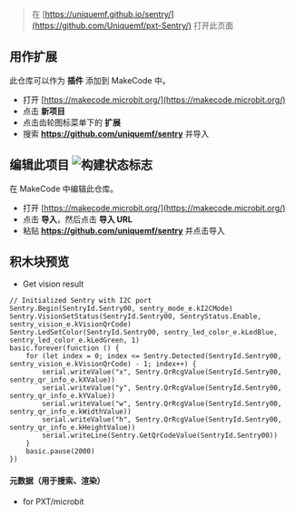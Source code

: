 
> 在 [https://uniquemf.github.io/sentry/](https://github.com/Uniquemf/pxt-Sentry/) 打开此页面

## 用作扩展

此仓库可以作为 **插件** 添加到 MakeCode 中。

* 打开 [https://makecode.microbit.org/](https://makecode.microbit.org/)
* 点击 **新项目**
* 点击齿轮图标菜单下的 **扩展**
* 搜索 **https://github.com/uniquemf/sentry** 并导入

## 编辑此项目 ![构建状态标志](https://github.com/Uniquemf/pxt-Sentry/workflows/MakeCode/badge.svg)

在 MakeCode 中编辑此仓库。

* 打开 [https://makecode.microbit.org/](https://makecode.microbit.org/)
* 点击 **导入**，然后点击 **导入 URL**
* 粘贴 **https://github.com/uniquemf/sentry** 并点击导入

## 积木块预览

* Get vision result

```blocks
// Initialized Sentry with I2C port
Sentry.Begin(SentryId.Sentry00, sentry_mode_e.kI2CMode)
Sentry.VisionSetStatus(SentryId.Sentry00, SentryStatus.Enable, sentry_vision_e.kVisionQrCode)
Sentry.LedSetColor(SentryId.Sentry00, sentry_led_color_e.kLedBlue, sentry_led_color_e.kLedGreen, 1)
basic.forever(function () {
    for (let index = 0; index <= Sentry.Detected(SentryId.Sentry00, sentry_vision_e.kVisionQrCode) - 1; index++) {
        serial.writeValue("x", Sentry.QrRcgValue(SentryId.Sentry00, sentry_qr_info_e.kXValue))
        serial.writeValue("y", Sentry.QrRcgValue(SentryId.Sentry00, sentry_qr_info_e.kYValue))
        serial.writeValue("w", Sentry.QrRcgValue(SentryId.Sentry00, sentry_qr_info_e.kWidthValue))
        serial.writeValue("h", Sentry.QrRcgValue(SentryId.Sentry00, sentry_qr_info_e.kHeightValue))
        serial.writeLine(Sentry.GetQrCodeValue(SentryId.Sentry00))
    }
    basic.pause(2000)
})

```

#### 元数据（用于搜索、渲染）

* for PXT/microbit
<script src="https://makecode.com/gh-pages-embed.js"></script><script>makeCodeRender("{{ site.makecode.home_url }}", "{{ site.github.owner_name }}/{{ site.github.repository_name }}");</script>
